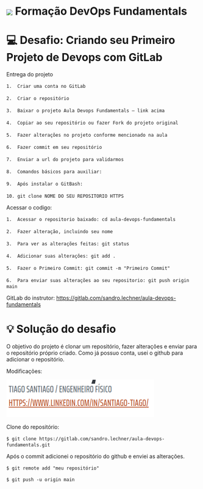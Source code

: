 <h1>
    <a href="https://www.dio.me/">
     <img align="center" width="40px" src="https://hermes.digitalinnovation.one/assets/diome/logo-minimized.png"></a>
    <span>Formação DevOps Fundamentals</span>
</h1>

# :computer: Desafio: Criando seu Primeiro Projeto de Devops com GitLab

Entrega do projeto

    1.	Criar uma conta no GitLab

    2.	Criar o repositório

    3.	Baixar o projeto Aula Devops Fundamentals – link acima

    4.	Copiar ao seu repositório ou fazer Fork do projeto original

    5.	Fazer alterações no projeto conforme mencionado na aula

    6.	Fazer commit em seu repositório

    7.	Enviar a url do projeto para validarmos

    8.	Comandos básicos para auxiliar:

    9.	Após instalar o GitBash:

    10.	git clone NOME DO SEU REPOSITORIO HTTPS
 
Acessar o codigo:

    1.	Acessar o repositorio baixado: cd aula-devops-fundamentals

    2.	Fazer alteração, incluindo seu nome

    3.  Para ver as alterações feitas: git status

    4.  Adicionar suas alterações: git add . 

    5.  Fazer o Primeiro Commit: git commit -m "Primeiro Commit"

    6.	Para enviar suas alterações ao seu repositorio: git push origin main 

GitLab do instrutor: https://gitlab.com/sandro.lechner/aula-devops-fundamentals

# :bulb: Solução do desafio

O objetivo do projeto é clonar um repositório, fazer alterações e enviar para o repositório próprio criado. Como já possuo conta, usei o github para adicionar o repositório.

Modificações:

<img src="alteracoes.png" alt="Modificações no site, adicionando detalhes pessoais." />

Clone do repositório:

```console 
$ git clone https://gitlab.com/sandro.lechner/aula-devops-fundamentals.git
```

Após o commit adicionei o repositório do github e enviei as alterações. 

```console
$ git remote add "meu repositório"
```

```console
$ git push -u origin main
```